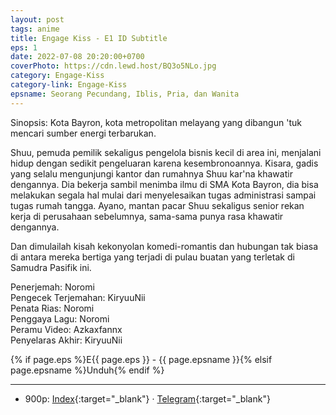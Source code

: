```yaml
---
layout: post
tags: anime
title: Engage Kiss - E1 ID Subtitle
eps: 1
date: 2022-07-08 20:20:00+0700
coverPhoto: https://cdn.lewd.host/BQ3o5NLo.jpg
category: Engage-Kiss
category-link: Engage-Kiss
epsname: Seorang Pecundang, Iblis, Pria, dan Wanita
---
```


Sinopsis: Kota Bayron, kota metropolitan melayang yang dibangun 'tuk mencari sumber energi terbarukan.

Shuu, pemuda pemilik sekaligus pengelola bisnis kecil di area ini, menjalani hidup dengan sedikit pengeluaran karena kesembronoannya.
Kisara, gadis yang selalu mengunjungi kantor dan rumahnya Shuu kar'na khawatir dengannya. Dia bekerja sambil menimba ilmu di SMA Kota Bayron, dia bisa melakukan segala hal mulai dari menyelesaikan tugas administrasi sampai tugas rumah tangga.
Ayano, mantan pacar Shuu sekaligus senior rekan kerja di perusahaan sebelumnya, sama-sama punya rasa khawatir dengannya.

Dan dimulailah kisah kekonyolan komedi-romantis dan hubungan tak biasa di antara mereka bertiga yang terjadi di pulau buatan yang terletak di Samudra Pasifik ini.

Penerjemah: Noromi<br>
Pengecek Terjemahan: KiryuuNii<br>
Penata Rias: Noromi<br>
Penggaya Lagu: Noromi<br>
Peramu Video: Azkaxfannx<br>
Penyelaras Akhir: KiryuuNii<br>

{% if page.eps %}E{{ page.eps }} - {{ page.epsname }}{% elsif page.epsname %}Unduh{% endif %}

---
- 900p: [Index](https://proyek.a-1ddl.workers.dev/0:/Musim%20Panas%202022/%5BWEB%5D/%5BA-1%5D%20Engage%20Kiss%20%5BWEB%5D%5Bx264%20900p%5D%5BAAC%5D/%5BA-1%5D%20Engage%20Kiss%20-%2001%20%5BWEB%5D%5Bx264%20900p%5D%5BAAC%5D%5B1D62CC33%5D.mkv){:target="_blank"} &middot; [Telegram](https://t.me/a1fansubweeklies/101){:target="_blank"}
